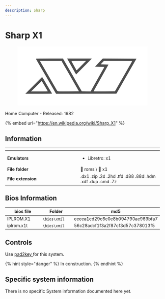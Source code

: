 ```yaml
---
description: Sharp
---
```


# Sharp X1

<div align="left">

<figure><img src="https://raw.githubusercontent.com/fabricecaruso/es-theme-carbon/52ff37c9e265587d006945a2ba695b5a962b3a3d/art/logos/x1.svg" alt=""><figcaption></figcaption></figure>

</div>

Home Computer - Released: 1982

{% embed url="https://en.wikipedia.org/wiki/Sharp_X1" %}

## Information

<table data-header-hidden><thead><tr><th width="224"></th><th></th></tr></thead><tbody><tr><td><strong>Emulators</strong></td><td><ul><li>Libretro: x1</li></ul></td></tr><tr><td><strong>File folder</strong></td><td><span data-gb-custom-inline data-tag="emoji" data-code="1f4c2">📂</span> roms \ <span data-gb-custom-inline data-tag="emoji" data-code="1f4c2">📂</span> x1</td></tr><tr><td><strong>File extension</strong></td><td>.dx1 .zip .2d .2hd .tfd .d88 .88d .hdm .xdf .dup .cmd .7z</td></tr></tbody></table>

## Bios Information

<table><thead><tr><th width="224">bios file</th><th width="169">Folder</th><th>md5</th></tr></thead><tbody><tr><td>IPLROM.X1</td><td><code>\bios\xmil</code></td><td>eeeea1cd29c6e0e8b094790ae969bfa7</td></tr><tr><td>iplrom.x1t</td><td><code>\bios\xmil</code></td><td>56c28adcf1f3a2f87cf3d57c378013f5</td></tr></tbody></table>

## Controls

Use [pad2key ](../../../../controllers/pad2key.md)for this system.

{% hint style="danger" %}
In construction.
{% endhint %}

## Specific system information

There is no specific System information documented here yet.
